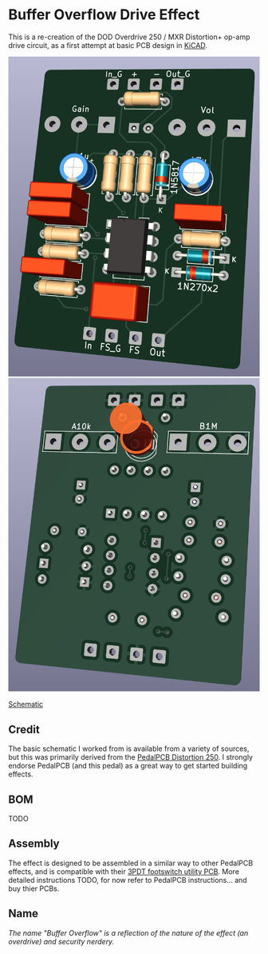 # Buffer Overflow Drive Effect

This is a re-creation of the DOD Overdrive 250 / MXR Distortion+ op-amp drive circuit, as a first attempt at basic PCB design in [KiCAD](https://www.kicad.org/). 

![Front render](renders/front.png)
![Back render](renders/back.png)

[Schematic](hardware/BufferOverflow_schematic_v0.01.pdf)

## Credit
The basic schematic I worked from is available from a variety of sources, but this was primarily derived from the [PedalPCB Distortion 250](https://www.pedalpcb.com/product/dist250/). I strongly endorse PedalPCB (and this pedal) as a great way to get started building effects.

## BOM

TODO

## Assembly

The effect is designed to be assembled in a similar way to other PedalPCB effects, and is compatible with their [3PDT footswitch utility PCB](https://www.pedalpcb.com/product/3pdt/). More detailed instructions TODO, for now refer to PedalPCB instructions... and buy thier PCBs.

## Name
*The name "Buffer Overflow" is a reflection of the nature of the effect (an overdrive) and security nerdery.*